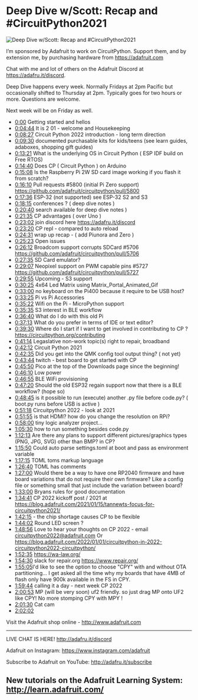# Deep Dive w/Scott: Recap and #CircuitPython2021

![Deep Dive w/Scott: Recap and #CircuitPython2021](https://i.ytimg.com/vi/y5Owgls-SA8/sddefault.jpg 'Deep Dive w/Scott: Recap and #CircuitPython2021')

I’m sponsored by Adafruit to work on CircuitPython. Support them, and by extension me, by purchasing hardware from https://adafruit.com

Chat with me and lot of others on the Adafruit Discord at https://adafru.it/discord.

Deep Dive happens every week. Normally Fridays at 2pm Pacific but occasionally shifted to Thursday at 2pm. Typically goes for two hours or more. Questions are welcome.

Next week will be on Friday as well.

- [0:00](https://www.youtube.com/watch?v=y5Owgls-SA8&t=0) Getting started and hellos
- [0:04:44](https://www.youtube.com/watch?v=y5Owgls-SA8&t=284) It is 2 01 - welcome and Housekeeping
- [0:08:27](https://www.youtube.com/watch?v=y5Owgls-SA8&t=507) Circuit Python 2022 introduction - long term direction
- [0:09:30](https://www.youtube.com/watch?v=y5Owgls-SA8&t=570) documented purchasable kits for kids/teens (see learn guides, adaboxes, shopping gift guides)
- [0:13:21](https://www.youtube.com/watch?v=y5Owgls-SA8&t=801) What is the underlying OS in Circuit Python ( ESP IDF build on Free RTOS)
- [0:14:40](https://www.youtube.com/watch?v=y5Owgls-SA8&t=880) Does CP ( Circuit Python ) on Arduino
- [0:15:08](https://www.youtube.com/watch?v=y5Owgls-SA8&t=908) Is the Raspberry Pi 2W SD card image working if you flash it from scratch?
- [0:16:10](https://www.youtube.com/watch?v=y5Owgls-SA8&t=970) Pull requests #5800  (initial Pi Zero support) https://github.com/adafruit/circuitpython/pull/5800
- [0:17:36](https://www.youtube.com/watch?v=y5Owgls-SA8&t=1056) ESP-32 (not supported) see ESP-32 S2 and S3
- [0:18:15](https://www.youtube.com/watch?v=y5Owgls-SA8&t=1095) conferences ? ( deep dive notes )
- [0:20:40](https://www.youtube.com/watch?v=y5Owgls-SA8&t=1240) search available for deep dive notes )
- [0:21:35](https://www.youtube.com/watch?v=y5Owgls-SA8&t=1295) CP advantages ( over Uno )
- [0:23:02](https://www.youtube.com/watch?v=y5Owgls-SA8&t=1382)  join discord here ​https://adafru.it/discord
- [0:23:20](https://www.youtube.com/watch?v=y5Owgls-SA8&t=1400) CP repl - compared to auto reload
- [0:24:31](https://www.youtube.com/watch?v=y5Owgls-SA8&t=1471) wrap up recap - ( add Piunora and Zero )
- [0:25:23](https://www.youtube.com/watch?v=y5Owgls-SA8&t=1523) Open issues
- [0:26:12](https://www.youtube.com/watch?v=y5Owgls-SA8&t=1572) Broadcom support corrupts SDCard #5706 https://github.com/adafruit/circuitpython/pull/5706
- [0:27:35](https://www.youtube.com/watch?v=y5Owgls-SA8&t=1655) SD Card emulator?
- [0:29:07](https://www.youtube.com/watch?v=y5Owgls-SA8&t=1747) Neopixel support on PWM capable pins #5727 https://github.com/adafruit/circuitpython/pull/5727
- [0:29:55](https://www.youtube.com/watch?v=y5Owgls-SA8&t=1795) Upcoming - S3 support
- [0:30:25](https://www.youtube.com/watch?v=y5Owgls-SA8&t=1825) 4x64 Led Matrix using Matrix_Portal_Animated_Gif
- [0:33:00](https://www.youtube.com/watch?v=y5Owgls-SA8&t=1980) no keyboard on the Pi400 because it require to be USB host?
- [0:33:25](https://www.youtube.com/watch?v=y5Owgls-SA8&t=2005) Pi vs Pi Accessories
- [0:35:22](https://www.youtube.com/watch?v=y5Owgls-SA8&t=2122) Wifi on the Pi - MicroPython support 
- [0:35:35](https://www.youtube.com/watch?v=y5Owgls-SA8&t=2135) S3 interest in BLE workflow
- [0:36:40](https://www.youtube.com/watch?v=y5Owgls-SA8&t=2200)  What do I do with this old Pi
- [0:37:13](https://www.youtube.com/watch?v=y5Owgls-SA8&t=2233) What do you prefer in terms of IDE or text editor? 
- [0:39:30](https://www.youtube.com/watch?v=y5Owgls-SA8&t=2370) Where do I start if I want to get involved in contributing to CP ? ​https://circuitpython.org/contributing
- [0:41:14](https://www.youtube.com/watch?v=y5Owgls-SA8&t=2474) Legaslative non-work topic(s) right to repair, broadband
- [0:42:12](https://www.youtube.com/watch?v=y5Owgls-SA8&t=2532) Circuit Python 2021 
- [0:42:35](https://www.youtube.com/watch?v=y5Owgls-SA8&t=2555) Did you get into the QMK config tool output thing? ( not yet)
- [0:43:44](https://www.youtube.com/watch?v=y5Owgls-SA8&t=2624) twitch - best board to get started with CP
- [0:45:50](https://www.youtube.com/watch?v=y5Owgls-SA8&t=2750) Pico at the top of the Downloads page since the beginning!
- [0:46:10](https://www.youtube.com/watch?v=y5Owgls-SA8&t=2770) Low power
- [0:46:55](https://www.youtube.com/watch?v=y5Owgls-SA8&t=2815) BLE WiFi provisioning
- [0:47:20](https://www.youtube.com/watch?v=y5Owgls-SA8&t=2840) Should the old ESP32 regain support now that there is a BLE workflow? (hope so)
- [0:48:45](https://www.youtube.com/watch?v=y5Owgls-SA8&t=2925) is it possible to run (execute) another .py file before code.py? ( boot.py runs before USB is active )
- [0:51:18](https://www.youtube.com/watch?v=y5Owgls-SA8&t=3078) Circuitpython 2022 - look at 2021
- [0:51:55](https://www.youtube.com/watch?v=y5Owgls-SA8&t=3115) is that HDMI? how do you change the resolution on RPi?
- [0:58:00](https://www.youtube.com/watch?v=y5Owgls-SA8&t=3480) tiny logic analyzer project…
- [1:05:30](https://www.youtube.com/watch?v=y5Owgls-SA8&t=3930) how to run something besides code.py
- [1:12:13](https://www.youtube.com/watch?v=y5Owgls-SA8&t=4333) Are there any plans to support different pictures/graphics types (PNG, JPG, SVG) other than BMP? in CP?
- [1:15:50](https://www.youtube.com/watch?v=y5Owgls-SA8&t=4550) Could auto parse settings.toml at boot and pass as environment variable
- [1:17:15](https://www.youtube.com/watch?v=y5Owgls-SA8&t=4635) TOML toms markup language
- [1:26:40](https://www.youtube.com/watch?v=y5Owgls-SA8&t=5200) TOML has comments
- [1:27:00](https://www.youtube.com/watch?v=y5Owgls-SA8&t=5220) Would there be a way to have one RP2040 firmware and have board variations that do not require their own firmware? Like a config file or something small that just include the variation between board?
- [1:33:00](https://www.youtube.com/watch?v=y5Owgls-SA8&t=5580) Bryans rules for good documentation
- [1:34:41](https://www.youtube.com/watch?v=y5Owgls-SA8&t=5681) CP  2022 kickoff post / 2021 at https://blog.adafruit.com/2021/01/15/tannewts-focus-for-circuitpython2021/
- [1:42:15](https://www.youtube.com/watch?v=y5Owgls-SA8&t=6135) - the chip shortage causes CP to be flexible
- [1:44:02](https://www.youtube.com/watch?v=y5Owgls-SA8&t=6242) Round LED screen ?
- [1:48:56](https://www.youtube.com/watch?v=y5Owgls-SA8&t=6536) Love to hear your thoughts on CP 2022 - email circuitpython2022@adafruit.com 
Or https://blog.adafruit.com/2022/01/01/circuitpython-in-2022-circuitpython2022-circuitpython/
- [1:52:35](https://www.youtube.com/watch?v=y5Owgls-SA8&t=6755) https://wa-law.org/
- [1:54:30](https://www.youtube.com/watch?v=y5Owgls-SA8&t=6870) slack for repair.org https://www.repair.org/
- [1:55:05](https://www.youtube.com/watch?v=y5Owgls-SA8&t=6905) ​I'd like to see the option to choose "CPY" with and without OTA partitioning... I get asked all the time why my boards that have 4MB of flash only have 900k available in the FS in CPY.
- [1:59:44](https://www.youtube.com/watch?v=y5Owgls-SA8&t=7184) calling it a day - next week CP 2022
- [2:00:53](https://www.youtube.com/watch?v=y5Owgls-SA8&t=7253) MP (will be very soon) uf2 friendly. so just drag MP onto UF2 like CPY! No more stomping CPY with MPY !
- [2:01:30](https://www.youtube.com/watch?v=y5Owgls-SA8&t=7290) Cat cam
- [2:02:02](https://www.youtube.com/watch?v=y5Owgls-SA8&t=7322) 

Visit the Adafruit shop online - http://www.adafruit.com

-----------------------------------------
LIVE CHAT IS HERE! http://adafru.it/discord

Adafruit on Instagram: https://www.instagram.com/adafruit

Subscribe to Adafruit on YouTube: http://adafru.it/subscribe

New tutorials on the Adafruit Learning System: http://learn.adafruit.com/
-----------------------------------------